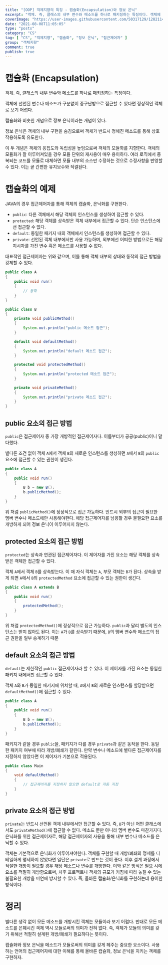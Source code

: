 ```yaml
---
title: "[OOP] 객체지향의 특징 - 캡슐화(Encapsulation)와 정보 은닉"
excerpt: "객체. 즉, 클래스의 내부 변수와 메소드를 하나로 패키징하는 특징이다. 객체에 선언된 변수나 메소드가 구분없이 중구난방으로 접근할 수 있다면 정상적인 객체로 보기 어렵다. 캡슐화와 비슷한 개념으로 정보 은닉이라는 개념이 있다. 정보 은닉은 객체의 내부 구현을 숨김으로써 객체가 반드시 정해진 메소드를 통해 상호작용하도록 유도한다. 이 두 개념은 객체의 응집도와 독립성을 높임으로써 객체의 모듈화를 지향한다. 객체의 모듈화가 잘 이루어져있을 경우 모듈 단위의 재사용이 매우 용이하다. 여러 로직에서 중복되는 코드를 모듈로 대체하면 모듈 내부의 소스만 수정하는 것으로 수정사항을 반영할 수 있다. 이는 곧 간편한 유지보수와 직결된다."
coverImage: "https://user-images.githubusercontent.com/50317129/128211434-7c28e08b-c867-4b08-98c0-bcf94f0e54b3.png"
date: "2021-08-08T11:05:05"
type: "posts"
category: "CS"
tag: [ "CS", "객체지향", "캡슐화", "정보 은닉", "접근제어자" ]
group: "객체지향"
comment: true
publish: true
---
```


# 캡슐화 (Encapsulation)

객체. 즉, <span class="blue-400">클래스의 내부 변수와 메소드를 하나로 패키징</span>하는 특징이다.

객체에 선언된 변수나 메소드가 구분없이 중구난방으로 접근할 수 있다면 정상적인 객체로 보기 어렵다.

<span class="blue-400">캡슐화</span>와 비슷한 개념으로 <span class="blue-400">정보 은닉</span>이라는 개념이 있다.

정보 은닉은 객체의 내부 구현을 숨김으로써 객체가 반드시 정해진 메소드를 통해 상호작용하도록 유도한다.

이 두 개념은 객체의 응집도와 독립성을 높임으로써 객체의 모듈화를 지향한다. 객체의 모듈화가 잘 이루어져있을 경우 모듈 단위의 재사용이 매우 용이하다. 여러 로직에서 중복되는 코드를 모듈로 대체하면 모듈 내부의 소스만 수정하는 것으로 수정사항을 반영할 수 있다. 이는 곧 간편한 유지보수와 직결된다.

# 캡슐화의 예제

JAVA의 경우 <span class="orange-700">접근제어자</span>를 통해 객체의 캡슐화, 은닉화를 구현한다.

* `public`: 다른 객체에서 해당 객체의 인스턴스를 생성하여 접근할 수 있다.
* `protected`: 해당 객체를 상속받은 객체 내부에서 접근할 수 있다. 단순 인스턴스에선 접근할 수 없다.
* `default`: 동일한 패키지 내의 객체에서 인스턴스를 생성하여 접근할 수 있다.
* `private`: 선언된 객체 내부에서만 사용 가능하며, 외부에선 어떠한 방법으로든 해당 지시자를 가진 변수 혹은 메소드를 사용할 수 없다.

대표적인 접근제어자는 위와 같으며, 이를 통해 <span class="red-400">객체 내부의 상태와 동작의 접근 방법을 강제</span>할 수 있다.

``` java
public class A
{
	public void run()
	{
		// 동작
	}
}
```

``` java
public class B
{
	private void publicMethod()
	{
		System.out.println("public 메소드 접근");
	}

	default void defaultMethod()
	{
		System.out.println("default 메소드 접근");
	}

	protected void protectedMethod()
	{
		System.out.println("protected 메소드 접근");
	}

	private void privateMethod()
	{
		System.out.println("private 메소드 접근");
	}
}
```

## public 요소의 접근 방법

`public`은 접근제어자 중 <span class="orange-400">가장 개방적인 접근제어자</span>다. 이름부터가 공공(public)이니 말 다했다.

별다른 조건 없이 객체 `A`에서 객체 `B`의 새로운 인스턴스를 생성하면 `A`에서 `B`의 `public` 요소에 접근할 수 있는 권한이 생긴다.

``` java
public class A
{
	public void run()
	{
		B b = new B();
		b.publicMethod();
	}
}
```

위 처럼 `publicMethod()`에 정상적으로 접근 가능하다. 반드시 외부의 접근이 필요한 멤버 변수나 메소드에만 사용해야한다. 해당 접근제어자를 <span class="red-400">남용할 경우 불필요한 요소를 개방</span>하게 되어 정보 은닉이 이루어지지 않는다.

## protected 요소의 접근 방법

`protected`는 상속과 연관된 접근제어자다. 이 제어자를 가진 요소는 <span class="orange-400">해당 객체를 상속받은 객체만 접근</span>할 수 있다.

객체 `A`에서 객체 `B`를 상속받는다. 이 때 자식 객체는 `A`, 부모 객체는 `B`가 된다. 상속을 받게 되면 `A`에서 `B`의 `protectedMethod` 요소에 접근할 수 있는 권한이 생긴다.

``` java
public class A extends B
{
	public void run()
	{
		protectedMethod();
	}
}
```

위 처럼 `protectedMethod()`에 정상적으로 접근 가능하다. `public`과 달리 별도의 인스턴스는 받지 않아도 된다. 이는 `A`가 `B`를 상속받기 때문에, `B`의 <span class="lightBlue-400">멤버 변수와 메소드의 접근 권한을 일부 승계</span>하기 때문

## default 요소의 접근 방법

`default`는 제한적인 `public` 접근제어자라 할 수 있다. 이 제어자를 가진 요소는 <span class="orange-400">동일한 패키지 내에서만 접근</span>할 수 있다.

객체 `A`와 `B`가 동일한 패키지에 위치할 때, `A`에서 `B`의 새로운 인스턴스를 할당받으면 `defaultMethod()`에 접근할 수 있다.

``` java
public class A
{
	public void run()
	{
		B b = new B();
		b.publicMethod();
	}
}
```

패키지가 같을 경우 `public`을, 패키지가 다를 경우 `private`과 같은 동작을 한다. 동일한 패키지 여부에 따라 개방/폐쇄가 갈린다. 만약 변수나 메소드에 <span class="lightBlue-400">별다른 접근제어자를 지정하지 않았다면 이 제어자가 기본으로 적용</span>된다.

``` java
public class Main
{
	void defaultMethod()
	{
		// 접근제어자를 지정하지 않으면 default로 자동 지정
	}
}
```

## private 요소의 접근 방법

`private`는 반드시 <span class="orange-400">선언된 객체 내부에서만 접근</span>할 수 있다. 즉, `B`가 아닌 어떤 클래스에서도 `privateMethod()`에 접근할 수 없다. 메소드 뿐만 아니라 멤버 변수도 마찬가지다. 은닉화를 위한 접근제어자로, <span class="red-400">해당 접근제어자의 사용을 통해 내부 변수나 메소드를 은닉</span>할 수 있다.

객체는 기본적으로 은닉화가 이루어져야한다. 객체를 구현할 때 개방/폐쇄의 명세를 디테일하게 명세하지 않았다면 일단은 `private`로 만드는 것이 좋다. 이후 설계 과정에서 적절한 개방이 필요할 경우 해당 메소드나 변수를 개방한다. 이와 같은 방식은 필요 시에 요소를 적절히 개방함으로써, 차후 프로젝트나 객체의 규모가 커짐에 따라 놓칠 수 있는 불필요한 개방을 미연에 방지할 수 있다. 즉, 올바른 캡슐화/은닉화를 구현하는데 용이한 방식이다.

# 정리

별다른 생각 없이 모든 메소드를 개방시킨 객체는 모듈이라 보기 어렵다. 반대로 모든 메소드를 은폐시킨 객체 역시 모듈로써의 의미가 전혀 없다. 즉, 객체가 모듈의 의미를 갖기 위해선 적절히 설계된 개방/폐쇄가 필요하다는 뜻이다.

캡슐화와 정보 은닉을 메소드가 모듈로써의 의미를 갖게 헤주는 중요한 요소이다. 사용하는 언어의 접근제어자에 대한 이해를 통해 올바른 캡슐화, 정보 은닉을 지키는 객체를 구현하자.